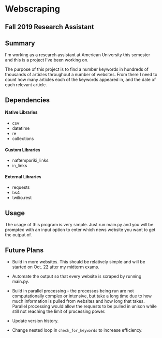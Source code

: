# Webscraping
## Fall 2019 Research Assistant

## Summary
I'm working as a research assistant at American University this semester and this is a project I've been working on.

The purpose of this project is to find a number keywords in hundreds of thousands of articles  throughout a number of websites.
From there I need to count how many articles each of the keywords appeared in, and the date of each relevant
article.

## Dependencies

#### Native Libraries
- csv
- datetime
- re
- collections

#### Custom Libraries
- naftemporiki_links
- in_links


#### External Libraries
- requests
- bs4
- twilio.rest

## Usage
The usage of this program is very simple. Just run main.py and you will be prompted
with an input option to enter which news website you want to get the output of.

## Future Plans
 - Build in more websites. This should be relatively simple and will be started on Oct. 22 after my midterm exams.

 - Automate the output so that every website is scraped by running main.py.

 - Build in parallel processing - the processes being run are not computationally complex or intensive, but
take a long time due to how much information is pulled from websites and how long
that takes. Parallel processing would allow the requests to be pulled in unison
while still not reaching the limit of processing power.

 - Update version history.
 
 - Change nested loop in `check_for_keywords` to increase efficiency.